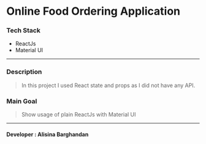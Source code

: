 # Online Food Ordering Application

### Tech Stack
- ReactJs
- Material UI

------------


### Description
> In this project I used React state and props as I did not have any API.

### Main Goal
> Show usage of plain ReactJs with Material UI

------------

#### Developer : Alisina Barghandan
